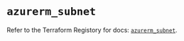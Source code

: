 # `azurerm_subnet`

Refer to the Terraform Registory for docs: [`azurerm_subnet`](https://registry.terraform.io/providers/hashicorp/azurerm/3.82.0/docs/resources/subnet).
